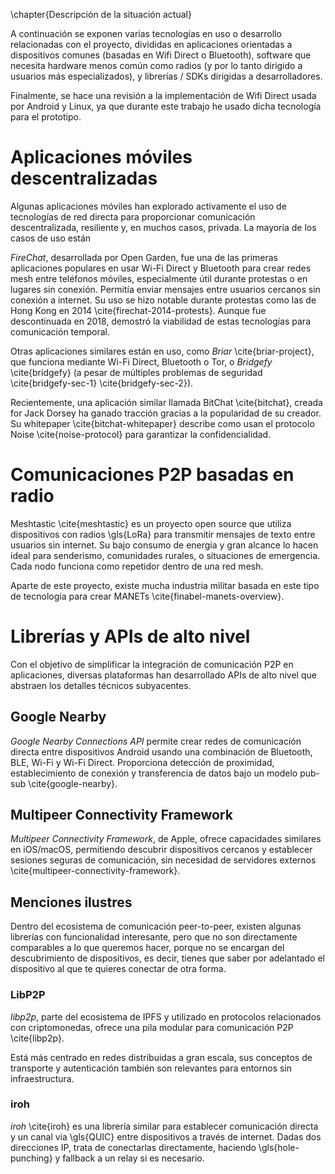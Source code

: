 \chapter{Descripción de la situación actual}

<!--
  Se debe describir en este apartado un estudio de mercado o un estado del
  arte, en función de la tipología de proyecto. Se documentarán otras
  aplicaciones que existen actualmente o han existido en el mercado (realizando
  una breve historia de la evolución tecnológica) que realicen funcionalidades
  iguales o parecidas a las que se propone desarrollar en el TFG.

  Se expondrán posibles alternativas justificando la opción o el camino elegido
  para llevar a cabo el TFG. Este apartado debe contar con un grueso de
  referencias bibliográficas para dar validez a las afirmaciones que el autor
  expone.
-->

A continuación se exponen varias tecnologías en uso o desarrollo relacionadas
con el proyecto, divididas en aplicaciones orientadas a dispositivos comunes
(basadas en Wifi Direct o Bluetooth), software que necesita hardware menos
común como radios (y por lo tanto dirigido a usuarios más especializados),
y librerías / SDKs dirigidas a desarrolladores.

Finalmente, se hace una revisión a la implementación de Wifi Direct usada por
Android y Linux, ya que durante este trabajo he usado dicha tecnología para el
prototipo.

# Aplicaciones móviles descentralizadas

Algunas aplicaciones móviles han explorado activamente el uso de tecnologías de
red directa para proporcionar comunicación descentralizada, resiliente y, en
muchos casos, privada. La mayoría de los casos de uso están 

*FireChat*, desarrollada por Open Garden, fue una de las primeras aplicaciones
populares en usar Wi-Fi Direct y Bluetooth para crear redes mesh entre
teléfonos móviles, especialmente útil durante protestas o en lugares sin
conexión. Permitía enviar mensajes entre usuarios cercanos sin conexión a
internet. Su uso se hizo notable durante protestas como las de Hong Kong en
2014 \cite{firechat-2014-protests}. Aunque fue descontinuada en 2018, demostró
la viabilidad de estas tecnologías para comunicación temporal.

Otras aplicaciones similares están en uso, como *Briar* \cite{briar-project},
que funciona mediante Wi-Fi Direct, Bluetooth o Tor, o *Bridgefy*
\cite{bridgefy} (a pesar de múltiples problemas de seguridad
\cite{bridgefy-sec-1} \cite{bridgefy-sec-2}).

Recientemente, una aplicación similar llamada BitChat \cite{bitchat}, creada
for Jack Dorsey ha ganado tracción gracias a la popularidad de su creador. Su
whitepaper \cite{bitchat-whitepaper} describe como usan el protocolo Noise
\cite{noise-protocol} para garantizar la confidencialidad.

# Comunicaciones P2P basadas en radio

Meshtastic \cite{meshtastic} es un proyecto open source que utiliza
dispositivos con radios \gls{LoRa} para transmitir mensajes de texto entre
usuarios sin internet. Su bajo consumo de energía y gran alcance lo hacen ideal
para senderismo, comunidades rurales, o situaciones de emergencia. Cada nodo
funciona como repetidor dentro de una red mesh.

Aparte de este proyecto, existe mucha industria militar basada en este tipo de
tecnología para crear MANETs \cite{finabel-manets-overview}.

# Librerías y APIs de alto nivel

Con el objetivo de simplificar la integración de comunicación P2P en
aplicaciones, diversas plataformas han desarrollado APIs de alto nivel que
abstraen los detalles técnicos subyacentes.

## Google Nearby

*Google Nearby Connections API* permite crear redes de comunicación directa
entre dispositivos Android usando una combinación de Bluetooth, BLE, Wi-Fi y
Wi-Fi Direct. Proporciona detección de proximidad, establecimiento de conexión
y transferencia de datos bajo un modelo pub-sub \cite{google-nearby}.

## Multipeer Connectivity Framework

*Multipeer Connectivity Framework*, de Apple, ofrece capacidades similares en
iOS/macOS, permitiendo descubrir dispositivos cercanos y establecer sesiones
seguras de comunicación, sin necesidad de servidores externos
\cite{multipeer-connectivity-framework}.

## Menciones ilustres

Dentro del ecosistema de comunicación peer-to-peer, existen algunas librerías
con funcionalidad interesante, pero que no son directamente comparables a lo
que queremos hacer, porque no se encargan del descubrimiento de dispositivos,
es decir, tienes que saber por adelantado el dispositivo al que te quieres
conectar de otra forma.

### LibP2P

*libp2p*, parte del ecosistema de IPFS y utilizado en protocolos relacionados con
criptomonedas, ofrece una pila modular para comunicación P2P \cite{libp2p}.

Está más centrado en redes distribuidas a gran escala, sus conceptos de
transporte y autenticación también son relevantes para entornos sin
infraestructura.

### iroh

*iroh* \cite{iroh} es una librería similar para establecer comunicación directa
y un canal via \gls{QUIC} entre dispositivos a través de internet. Dadas dos
direcciones IP, trata de conectarlas directamente, haciendo \gls{hole-punching}
y fallback a un relay si es necesario.
